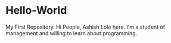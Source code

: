 # Hello-World
My First Repository.
Hi People,
Ashish Lole here. I'm a student of management and willing to learn about programming.

